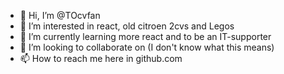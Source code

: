 - 👋 Hi, I’m @TOcvfan
- 👀 I’m interested in react, old citroen 2cvs and Legos
- 🌱 I’m currently learning more react and to be an IT-supporter 
- 💞️ I’m looking to collaborate on (I don't know what this means) 
- 📫 How to reach me here in github.com

<!---
TOcvfan/TOcvfan is a ✨ special ✨ repository because its `README.md` (this file) appears on your GitHub profile.
You can click the Preview link to take a look at your changes.
--->

